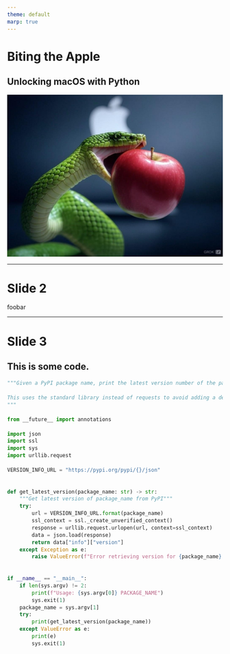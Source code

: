 ```yaml
---
theme: default
marp: true
---
```


<!--
_backgroundColor: black
_color: white
-->

<!-- class: invert -->

# Biting the Apple

## Unlocking macOS with Python

![bg](images/cover.jpg)

---

<!--
paginate: true
footer: "Biting the Apple: Unlocking macOS with Python"
-->

# Slide 2

foobar

---

# Slide 3

## This is some code.

```python
"""Given a PyPI package name, print the latest version number of the package.

This uses the standard library instead of requests to avoid adding a dependency to the project.
"""

from __future__ import annotations

import json
import ssl
import sys
import urllib.request

VERSION_INFO_URL = "https://pypi.org/pypi/{}/json"


def get_latest_version(package_name: str) -> str:
    """Get latest version of package_name from PyPI"""
    try:
        url = VERSION_INFO_URL.format(package_name)
        ssl_context = ssl._create_unverified_context()
        response = urllib.request.urlopen(url, context=ssl_context)
        data = json.load(response)
        return data["info"]["version"]
    except Exception as e:
        raise ValueError(f"Error retrieving version for {package_name}: {e}")


if __name__ == "__main__":
    if len(sys.argv) != 2:
        print(f"Usage: {sys.argv[0]} PACKAGE_NAME")
        sys.exit(1)
    package_name = sys.argv[1]
    try:
        print(get_latest_version(package_name))
    except ValueError as e:
        print(e)
        sys.exit(1)
```
